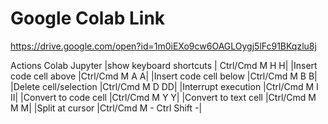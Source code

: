 # Google Colab Link
https://drive.google.com/open?id=1m0iEXo9cw6OAGLOygj5lFc91BKqzlu8j

Actions	Colab	Jupyter
|show keyboard shortcuts	| Ctrl/Cmd M H	H|
|Insert code cell above	|Ctrl/Cmd M A	A|
|Insert code cell below	|Ctrl/Cmd M B	B|
|Delete cell/selection	|Ctrl/Cmd M D	DD|
|Interrupt execution	|Ctrl/Cmd M I	II|
|Convert to code cell	|Ctrl/Cmd M Y	Y|
|Convert to text cell	|Ctrl/Cmd M M	M|
|Split at cursor	|Ctrl/Cmd M -	Ctrl Shift -|
